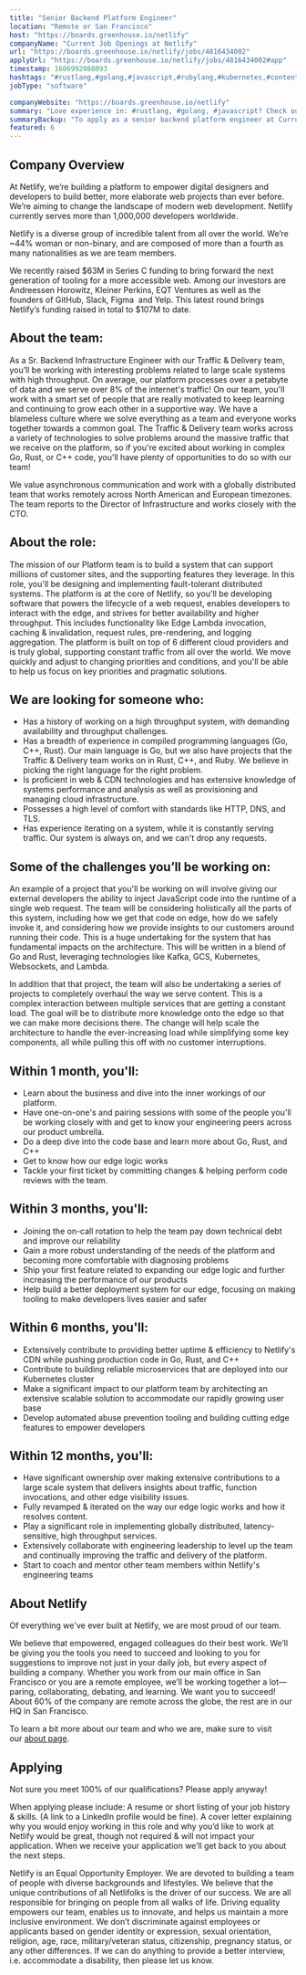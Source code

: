 ```yaml
---
title: "Senior Backend Platform Engineer"
location: "Remote or San Francisco"
host: "https://boards.greenhouse.io/netlify"
companyName: "Current Job Openings at Netlify"
url: "https://boards.greenhouse.io/netlify/jobs/4816434002"
applyUrl: "https://boards.greenhouse.io/netlify/jobs/4816434002#app"
timestamp: 1606992088093
hashtags: "#rustlang,#golang,#javascript,#rubylang,#kubernetes,#content,#ui/ux,#management,#git,#figma"
jobType: "software"

companyWebsite: "https://boards.greenhouse.io/netlify"
summary: "Love experience in: #rustlang, #golang, #javascript? Check out this job post!"
summaryBackup: "To apply as a senior backend platform engineer at Current Job Openings at Netlify, you preferably need to have some knowledge of: #rustlang, #golang, #javascript."
featured: 6
---
```


## Company Overview

At Netlify, we’re building a platform to empower digital designers and developers to build better, more elaborate web projects than ever before. We’re aiming to change the landscape of modern web development. Netlify currently serves more than 1,000,000 developers worldwide.

Netlify is a diverse group of incredible talent from all over the world. We’re ~44% woman or non-binary, and are composed of more than a fourth as many nationalities as we are team members.

We recently raised $63M in Series C funding to bring forward the next generation of tooling for a more accessible web. Among our investors are Andreessen Horowitz, Kleiner Perkins, EQT Ventures as well as the founders of GitHub, Slack, Figma  and Yelp. This latest round brings Netlify’s funding raised in total to $107M to date.

## About the team:

As a Sr. Backend Infrastructure Engineer with our Traffic & Delivery team, you’ll be working with interesting problems related to large scale systems with high throughput. On average, our platform processes over a petabyte of data and we serve over 8% of the internet's traffic! On our team, you'll work with a smart set of people that are really motivated to keep learning and continuing to grow each other in a supportive way. We have a blameless culture where we solve everything as a team and everyone works together towards a common goal. The Traffic & Delivery team works across a variety of technologies to solve problems around the massive traffic that we receive on the platform, so if you're excited about working in complex Go, Rust, or C++ code, you'll have plenty of opportunities to do so with our team!

We value asynchronous communication and work with a globally distributed team that works remotely across North American and European timezones. The team reports to the Director of Infrastructure and works closely with the CTO.

## About the role:

The mission of our Platform team is to build a system that can support millions of customer sites, and the supporting features they leverage. In this role, you'll be designing and implementing fault-tolerant distributed systems. The platform is at the core of Netlify, so you'll be developing software that powers the lifecycle of a web request, enables developers to interact with the edge, and strives for better availability and higher throughput. This includes functionality like Edge Lambda invocation, caching & invalidation, request rules, pre-rendering, and logging aggregation. The platform is built on top of 6 different cloud providers and is truly global, supporting constant traffic from all over the world. We move quickly and adjust to changing priorities and conditions, and you'll be able to help us focus on key priorities and pragmatic solutions.

## We are looking for someone who:

*   Has a history of working on a high throughput system, with demanding availability and throughput challenges.
*   Has a breadth of experience in compiled programming languages (Go, C++, Rust). Our main language is Go, but we also have projects that the Traffic & Delivery team works on in Rust, C++, and Ruby. We believe in picking the right language for the right problem.
*   Is proficient in web & CDN technologies and has extensive knowledge of systems performance and analysis as well as provisioning and managing cloud infrastructure.
*   Possesses a high level of comfort with standards like HTTP, DNS, and TLS.
*   Has experience iterating on a system, while it is constantly serving traffic. Our system is always on, and we can't drop any requests.

## Some of the challenges you’ll be working on:

An example of a project that you'll be working on will involve giving our external developers the ability to inject JavaScript code into the runtime of a single web request. The team will be considering holistically all the parts of this system, including how we get that code on edge, how do we safely invoke it, and considering how we provide insights to our customers around running their code. This is a huge undertaking for the system that has fundamental impacts on the architecture. This will be written in a blend of Go and Rust, leveraging technologies like Kafka, GCS, Kubernetes, Websockets, and Lambda.

In addition that that project, the team will also be undertaking a series of projects to completely overhaul the way we serve content. This is a complex interaction between multiple services that are getting a constant load. The goal will be to distribute more knowledge onto the edge so that we can make more decisions there. The change will help scale the architecture to handle the ever-increasing load while simplifying some key components, all while pulling this off with no customer interruptions.

## Within 1 month, you'll:

*   Learn about the business and dive into the inner workings of our platform.
*   Have one-on-one's and pairing sessions with some of the people you'll be working closely with and get to know your engineering peers across our product umbrella.
*   Do a deep dive into the code base and learn more about Go, Rust, and C++
*   Get to know how our edge logic works
*   Tackle your first ticket by committing changes & helping perform code reviews with the team.

## Within 3 months, you'll:

*   Joining the on-call rotation to help the team pay down technical debt and improve our reliability
*   Gain a more robust understanding of the needs of the platform and becoming more comfortable with diagnosing problems
*   Ship your first feature related to expanding our edge logic and further increasing the performance of our products
*   Help build a better deployment system for our edge, focusing on making tooling to make developers lives easier and safer

## Within 6 months, you'll:

*   Extensively contribute to providing better uptime & efficiency to Netlify's CDN while pushing production code in Go, Rust, and C++
*   Contribute to building reliable microservices that are deployed into our Kubernetes cluster
*   Make a significant impact to our platform team by architecting an extensive scalable solution to accommodate our rapidly growing user base
*   Develop automated abuse prevention tooling and building cutting edge features to empower developers

## Within 12 months, you'll:

*   Have significant ownership over making extensive contributions to a large scale system that delivers insights about traffic, function invocations, and other edge visibility issues.
*   Fully revamped & iterated on the way our edge logic works and how it resolves content.
*   Play a significant role in implementing globally distributed, latency-sensitive, high throughput services.
*   Extensively collaborate with engineering leadership to level up the team and continually improving the traffic and delivery of the platform.
*   Start to coach and mentor other team members within Netlify's engineering teams

## About Netlify

Of everything we've ever built at Netlify, we are most proud of our team.

We believe that empowered, engaged colleagues do their best work. We’ll be giving you the tools you need to succeed and looking to you for suggestions to improve not just in your daily job, but every aspect of building a company. Whether you work from our main office in San Francisco or you are a remote employee, we’ll be working together a lot—paring, collaborating, debating, and learning. We want you to succeed! About 60% of the company are remote across the globe, the rest are in our HQ in San Francisco.

To learn a bit more about our team and who we are, make sure to visit our [about page](http://netlify.com/about).

## Applying

Not sure you meet 100% of our qualifications? Please apply anyway!

When applying please include: A resume or short listing of your job history & skills. (A link to a LinkedIn profile would be fine). A cover letter explaining why you would enjoy working in this role and why you’d like to work at Netlify would be great, though not required & will not impact your application. When we receive your application we’ll get back to you about the next steps.

Netlify is an Equal Opportunity Employer. We are devoted to building a team of people with diverse backgrounds and lifestyles. We believe that the unique contributions of all Netlifolks is the driver of our success. We are all responsible for bringing on people from all walks of life. Driving equality empowers our team, enables us to innovate, and helps us maintain a more inclusive environment. We don’t discriminate against employees or applicants based on gender identity or expression, sexual orientation, religion, age, race, military/veteran status, citizenship, pregnancy status, or any other differences. If we can do anything to provide a better interview, i.e. accommodate a disability, then please let us know.

